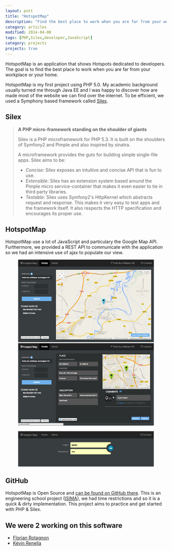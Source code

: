 ```yaml
---
layout: post
title: "HotspotMap"
description: "Find the best place to work when you are far from your workplace or your home."
category: articles
modified: 2014-04-08
tags: [PHP,Silex,developer,JavaScript]
category: projects
projects: true
---
```


HotspotMap is an application that shows Hotspots dedicated to developers. The goal is to find the best place to work when you are far from your workplace or your home.

HotspotMap is my first project using PHP 5.0. My academic background usually turned me through Java EE and I was happy to discover how are made most of the website we can find over the internet. To be efficient, we used a Symphony based framework called [Silex](http://silex.sensiolabs.org/).

## Silex

> **A PHP micro-framework standing on the shoulder of giants**
>
>Silex is a PHP microframework for PHP 5.3. It is built on the shoulders of Symfony2 and Pimple and also inspired by sinatra.
>
> A microframework provides the guts for building simple single-file apps. Silex aims to be:
>
> - *Concise*: Silex exposes an intuitive and concise API that is fun to use.
> - *Extensible*: Silex has an extension system based around the Pimple micro service-container that makes it even easier to tie in third party libraries.
> - *Testable*: Silex uses Symfony2's HttpKernel which abstracts request and response. This makes it very easy to test apps and the framework itself. It also respects the HTTP specification and encourages its proper use.

## HotspotMap

HotspotMap use a lot of JavaScript and particulary the Google Map API. Furthermore, we provided a REST API to communicate with the application so we had an intensive use of ajax to populate our view.

<div class="zoom-gallery">
    <figure class="half">
        <a href="/images/hotspotmap/hotspotmap-index.png"><img src="/images/hotspotmap/hotspotmap-index-small.jpg" /></a>
        <a href="/images/hotspotmap/hotspotmap-details.png"><img src="/images/hotspotmap/hotspotmap-details-small.jpg" /></a>
    </figure>
    <figure>
        <a href="/images/hotspotmap/hotspotmap-connection.png"><img src="/images/hotspotmap/hotspotmap-connection.png" /></a>
    </figure>
</div>

## GitHub

HotspotMap is Open Source and [can be found on GitHub there](https://github.com/Drusy/HotspotMap).
This is an engineering school project ([ISIMA](http://www.isima.fr)), we had time restrictions and so it is a quick & dirty implementation. This project aims to practice and get started with PHP & Silex.

## We were 2 working on this software

- [Florian Rotagnon](https://github.com/k-yak)
- [Kévin Renella](https://github.com/Drusy)
